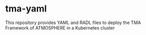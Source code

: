 # tma-yaml
This repository provides YAML and RADL files to deploy the TMA Framework of ATMOSPHERE in a Kubernetes cluster
